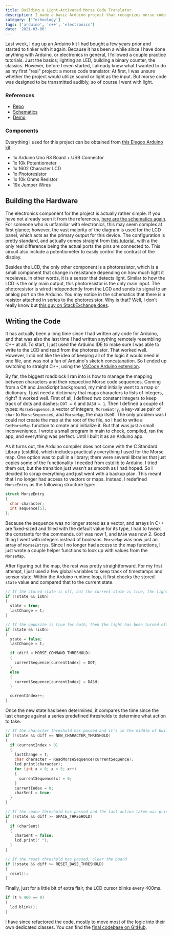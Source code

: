```yaml
---
title: Building a Light-Activated Morse Code Translator
description: I made a basic Arduino project that recognizes morse code based on the surrounding light.
category: ['Technology']
tags: ['arduino', 'c++', 'electronics']
date: '2021-03-06'
---
```


Last week, I dug up an Arduino kit I had bought a few years prior and started to tinker with it again. Because it has been a while since I have done anything with Arduino, or electronics in general, I followed a couple practice tutorials. Just the basics; lighting an LED, building a binary counter, the classics. However, before I even started, I already knew what I wanted to do as my first "real" project: a morse code translator. At first, I was unsure whether the project would utilize sound or light as the input. But morse code was designed to be transmitted audibly, so of course I went with light.

### References

- [Repo][1]
- [Schematics][2]
- [Demo][3]

### Components

Everything I used for this project can be obtained from [this Elegoo Arduino kit][4].

- 1x Arduino Uno R3 Board + USB Connector
- 1x 10k Potentiometer
- 1x 1602 Character LCD
- 1x Photoresistor
- 1x 10k Ohms Resistor
- 19x Jumper Wires

## Building the Hardware

The electronics component for the project is actually rather simple. If you have not already seen it from the references, [here are the schematics again][2]. For someone who is unfamiliar with electronics, this may seem complex at first glance; however, the vast majority of the diagram is used for the LCD panel, which acts as the primary output for this device. The configuration is pretty standard, and actually comes straight from [this tutorial][5], with a the only real difference being the actual ports the pins are connected to. This circuit also include a potentiometer to easily control the contrast of the display.

Besides the LCD, the only other component is a photoresistor, which is a small component that change in resistance depending on how much light it receieves. In other words, it is a sensor that detects light. Similar to how the LCD is the only main output, this photoresistor is the only main input. The photoresistor is wired independently from the LCD and sends its signal to an analog port on the Arduino. You may notice in the schematics that there is a resistor attached in series to the photoresistor. Why is that? Well, I don't really know but [this guy on StackExchange does][6].

## Writing the Code

It has actually been a long time since I had written any code for Arduino, and that was also the last time I had written anything remotely resembling C++ at all. To start, I just used the Arduino IDE to make sure I was able to write to the LCD and read from the photoresistor. That worked well. However, I did not like the idea of keeping all of the logic it would need in one file, and was not a fan of Arduino's sketch concatanation. So I ended up switching to straight C++, using the [VSCode Arduino extension][7].

By far, the biggest roadblock I ran into is how to manage the mapping between characters and their respective Morse code sequences. Coming from a C# and JavaScript background, my mind initially went to a map or dictionary. I just need a dictionary that maps characters to lists of integers, right? It worked well. First of all, I defined two constant integers to keep track of dots and dashes: `DOT = 0` and `DASH = 1`. Then I defined a couple of types: `MorseSequence`, a vector of integers; `MorseEntry`, a key-value pair of `char` to `MorseSequence`s; and `MorseMap`, the map itself. The only problem was I could not create the map at the root of the file, so I had to write a `GetMorseMap` function to create and initialize it. But that was just a small inconvenience. I wrote a small program in main to check, compiled, ran the app, and everything was perfect. Until I built it as an Arduino app.

As it turns out, the Arduino compiler does not come with the C Standard Library (cstdlib), which includes practically everything I used for the Morse map. One option was to pull in a library; there were several libraries that just copies some of the functionality I needed from cstdlib to Arduino. I tried them out, but the transition just wasn't as smooth as I had hoped. So I decided to scrap everything and just went with a backup plan. This meant that I no longer had access to vectors or maps. Instead, I redefined `MorseEntry` as the following structure type:

```cpp
struct MorseEntry
{
  char character;
  int sequence[5];
};
```

Because the sequence was no longer stored as a vector, and arrays in C++ are fixed-sized and filled with the default value for its type, I had to tweak the constants for the commands. `DOT` was now 1, and `DASH` was now 2. Good thing I went with integers instead of booleans. `MorseMap` was now just an array of `MorseEntry`s. Since I no longer had access to the map functions, I just wrote a couple helper functions to look up with values from the `MorseMap`.

After figuring out the map, the rest was pretty straightforward. For my first attempt, I just used a few global variables to keep track of timestamps and sensor state. Within the Arduino runtime loop, it first checks the stored `state` value and compared that to the current state.

```cpp
// If the stored state is off, but the current state is true, the light has been "activated".
if (!state && isOn)
{
  state = true;
  lastChange = t;
}

// If the opposite is true for both, then the light has been turned off.
if (state && !isOn)
{
  state = false;
  lastChange = t;

  if (diff < MORSE_COMMAND_THRESHOLD)
  {
    currentSequence[currentIndex] = DOT;
  }
  else
  {
    currentSequence[currentIndex] = DASH;
  }

  currentIndex++;
}
```

Once the new state has been determined, it compares the time since the last change against a series predefined thresholds to determine what action to take.

```cpp
// If the character threshold has passed and it's in the middle of building a sequence, close and read the sequence, and print the result
if (!state && diff == NEW_CHARACTER_THRESHOLD)
{
  if (currentIndex > 0)
  {
    lastChange = t;
    char character = ReadMorseSequence(currentSequence);
    lcd.print(character);
    for (int x = 0; x < 5; x++)
    {
      currentSequence[x] = 0;
    }
    currentIndex = 0;
    charSent = true;
  }
}

// If the space threshold has passed and the last action taken was printing a character, print a space.
if (!state && diff >= SPACE_THRESHOLD)
{
  if (charSent)
  {
    charSent = false;
    lcd.print(" ");
  }
}

// If the reset threshold has passed, clear the board
if (!state && diff >= RESET_BASE_THRESHOLD)
{
  reset();
}
```

Finally, just for a little bit of extra flair, the LCD cursor blinks every 400ms.

```cpp
if (t % 400 == 0)
{
  lcd.blink();
}
```

I have since refactored the code, mostly to move most of the logic into their own dedicated classes. You can find the [final codebase on GitHub][1].

[1]: https://github.com/quangdaon/morse-reader
[2]: https://s3.quangdao.com/captures/Morse_bb.png
[3]: https://s3.quangdao.com/captures/Morse.mp4
[4]: https://www.amazon.com/ELEGOO-Project-Tutorial-Controller-Projects/dp/B01D8KOZF4/ref=sr_1_3?dchild=1&keywords=arduino+kit&qid=1615060331&sr=8-3
[5]: https://www.youtube.com/watch?v=dZZynJLmTn8
[6]: https://arduino.stackexchange.com/a/7923
[7]: https://marketplace.visualstudio.com/items?itemName=vsciot-vscode.vscode-arduino
